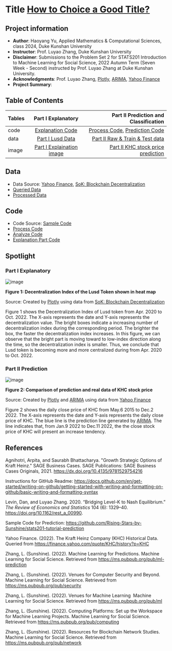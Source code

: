 # Title [How to Choice a Good Title?](https://www.nature.com/articles/s41562-021-01152-2)
## Project information
- **Author**: Haoyang Yu, Applied Mathematics & Computational Sciences, class 2024, Duke Kunshan University
- **Instructor**: Prof. Luyao Zhang, Duke Kunshan University
- **Disclaimer**: Submissions to the Problem Set 2 for STATS201 Introduction to Machine Learning for Social Science, 2022 Autumn Term (Seven Week - Second) instructed by Prof. Luyao Zhang at Duke Kunshan University.
- **Acknowledgments**: Prof. Luyao Zhang, [Plotly](https://plotly.com/python/), [ARIMA](https://www.machinelearningplus.com/time-series/arima-model-time-series-forecasting-python/), [Yahoo Finance](https://finance.yahoo.com/)
- **Project Summary**: 

## Table of Contents
| Tables        | Part I Explanatory           | Part II Prediction and Classification   |
| ------------- |:-------------:| -----:|
| code        | [Explanation Code](https://github.com/Rising-Stars-by-Sunshine/Haoyang_Problem_Set_2/blob/main/code/Explanation_Data.ipynb) | [Process Code](https://github.com/Rising-Stars-by-Sunshine/Haoyang_Problem_Set_2/blob/main/code/Process_Data_Prepare_X_and_Y_for_Classification_and_Regressions.ipynb), [Prediction Code](https://github.com/Rising-Stars-by-Sunshine/Haoyang_Problem_Set_2/blob/main/code/Analyze_Data_Machine_Learning_for_Predicting_KHC_stock_price.ipynb) |
| data        | [Part I Lusd Data](https://github.com/HaoyangMarcusYu/portfolio/blob/main/data/Processed_Data/Lusd_Processed.csv)      |   [Part II Raw & Train & Test data](https://github.com/Rising-Stars-by-Sunshine/Haoyang_Problem_Set_2/tree/main/data) |
| image      | [Part I Explaination image](https://github.com/Rising-Stars-by-Sunshine/Haoyang_Problem_Set_2/blob/main/spotlight/figures/Decentra_Index_Lusd.png)     |  [Part II KHC stock price prediction](https://github.com/Rising-Stars-by-Sunshine/Haoyang_Problem_Set_2/blob/main/spotlight/figures/KHC_Stock_Pred.png) |




## Data
- Data Source: [Yahoo Finance](https://finance.yahoo.com/quote/KHC/history?p=KHC), [SoK: Blockchain Decentralization](https://arxiv.org/abs/2205.04256)
- [Queried Data](https://github.com/Rising-Stars-by-Sunshine/Haoyang_Problem_Set_2/blob/main/data/Queried_Data/KHC.csv)
- [Processed Data](https://github.com/Rising-Stars-by-Sunshine/Haoyang_Problem_Set_2/tree/main/data/Processed_Data)


## Code
- Code Source: [Sample Code](https://github.com/Rising-Stars-by-Sunshine/stats201-tutorial-prediction)
- [Process Code](https://github.com/Rising-Stars-by-Sunshine/Haoyang_Problem_Set_2/blob/main/code/Process_Data_Prepare_X_and_Y_for_Classification_and_Regressions.ipynb)
- [Analyze Code](https://github.com/Rising-Stars-by-Sunshine/Haoyang_Problem_Set_2/blob/main/code/Analyze_Data_Machine_Learning_for_Predicting_KHC_stock_price.ipynb)
- [Explanation Part Code](https://github.com/Rising-Stars-by-Sunshine/Haoyang_Problem_Set_2/blob/main/code/Explanation_Data.ipynb)

## Spotlight

### Part I Explanatory
![image](https://github.com/Rising-Stars-by-Sunshine/Haoyang_Problem_Set_2/blob/main/spotlight/figures/Decentra_Index_Lusd.png)

**Figure 1: Decentralization Index of the Lusd Token shown in heat map**

Source: Created by [Plotly](https://plotly.com/python/2D-Histogram/) using data from [SoK: Blockchain Decentralization](https://arxiv.org/abs/2205.04256)

Figure 1 shows the Decentralization Index of Lusd token from Apr. 2020 to Oct. 2022. The X-axis represents the date and Y-axis represents the decentralization value. The bright boxes indicate a increasing number of decentralization index during the corresponding period. The brighter the box, the faster the decentralization index increases. In this figure, we can observe that the bright part is moving toward to low-index direction along the time, so the decentralization index is smaller. Thus, we conclude that Lusd token is becoming more and more centralized during from Apr. 2020 to Oct. 2022.

### Part II Prediction
![image](https://github.com/Rising-Stars-by-Sunshine/Haoyang_Problem_Set_2/blob/main/spotlight/figures/KHC_Stock_Pred.png)

**Figure 2: Comparison of prediction and real data of KHC stock price**

Source: Created by [Plotly](https://plotly.com/python/2D-Histogram/) and [ARIMA](https://www.machinelearningplus.com/time-series/arima-model-time-series-forecasting-python/) using data from [Yahoo Finance](https://finance.yahoo.com/)

Figure 2 shows the daily close price of KHC from May.6 2015 to Dec.2 2022. The X-axis represents the date and Y-axis represents the daily close price of KHC. The blue line is the prediction line generated by [ARIMA](https://www.machinelearningplus.com/time-series/arima-model-time-series-forecasting-python/). The line indicates that, from Jan.9 2022 to Dec.11 2022, the the close stock price of KHC will present an increase tendency. 


## References

Agnihotri, Arpita, and Saurabh Bhattacharya. "Growth Strategic Options of Kraft Heinz." SAGE Business Cases. SAGE Publications: SAGE Business Cases Originals, 2021. https://dx.doi.org/10.4135/9781529754216

Instructions for GitHub Readme:
https://docs.github.com/en/get-started/writing-on-github/getting-started-with-writing-and-formatting-on-github/basic-writing-and-formatting-syntax

Levin, Dan, and Luyao Zhang. 2020. “Bridging Level-K to Nash Equilibrium.” *The Review of Economics and Statistics* 104 (6): 1329–40. https://doi.org/10.1162/rest_a_00990.

Sample Code for Prediction:
https://github.com/Rising-Stars-by-Sunshine/stats201-tutorial-prediction

Yahoo Finance. (2022). The Kraft Heinz Company (KHC) Historical Data. Queried from https://finance.yahoo.com/quote/KHC/history?p=KHC

Zhang, L. (Sunshine). (2022). Machine Learning for Predictions. Machine Learning for Social
Science. Retrieved from https://ms.pubpub.org/pub/ml-prediction

Zhang, L. (Sunshine). (2022). Venues for Computer Security and Beyond. Machine Learning for
Social Science. Retrieved from https://ms.pubpub.org/pub/security

Zhang, L. (Sunshine). (2022). Venues for Machine Learning&nbsp; Machine Learning for
Social Science. Retrieved from https://ms.pubpub.org/pub/ml

Zhang, L. (Sunshine). (2022). Computing Platforms: Set up the Workspace for Machine
Learning Projects. Machine Learning for Social Science. Retrieved from
https://ms.pubpub.org/pub/computing

Zhang, L. (Sunshine). (2022). Resources for Blockchain Network Studies. Machine Learning for
Social Science. Retrieved from https://ms.pubpub.org/pub/network
